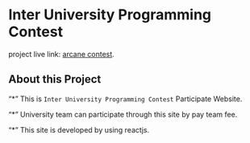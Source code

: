 # Inter University Programming Contest

 project live link: [arcane contest](https://arcane-contest.netlify.app/).

## About this Project

“*” This is `Inter University Programming Contest` Participate Website.

“*” University team can participate through this site by pay team fee.

“*” This site is developed by using reactjs.